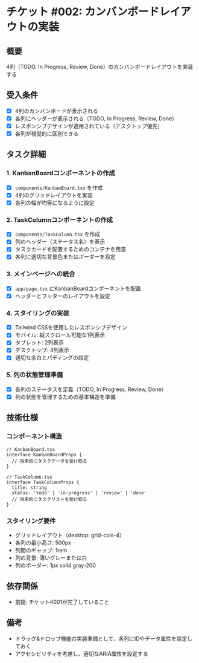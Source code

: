 # チケット #002: カンバンボードレイアウトの実装

## 概要
4列（TODO, In Progress, Review, Done）のカンバンボードレイアウトを実装する

## 受入条件
- [x] 4列のカンバンボードが表示される
- [x] 各列にヘッダーが表示される（TODO, In Progress, Review, Done）
- [x] レスポンシブデザインが適用されている（デスクトップ優先）
- [x] 各列が視覚的に区別できる

## タスク詳細

### 1. KanbanBoardコンポーネントの作成
- [x] `components/KanbanBoard.tsx` を作成
- [x] 4列のグリッドレイアウトを実装
- [x] 各列の幅が均等になるように設定

### 2. TaskColumnコンポーネントの作成
- [x] `components/TaskColumn.tsx` を作成
- [x] 列のヘッダー（ステータス名）を表示
- [x] タスクカードを配置するためのコンテナを用意
- [x] 各列に適切な背景色またはボーダーを設定

### 3. メインページへの統合
- [x] `app/page.tsx` にKanbanBoardコンポーネントを配置
- [x] ヘッダーとフッターのレイアウトを設定

### 4. スタイリングの実装
- [x] Tailwind CSSを使用したレスポンシブデザイン
- [x] モバイル: 縦スクロール可能な1列表示
- [x] タブレット: 2列表示
- [x] デスクトップ: 4列表示
- [x] 適切な余白とパディングの設定

### 5. 列の状態管理準備
- [x] 各列のステータスを定義（TODO, In Progress, Review, Done）
- [x] 列の状態を管理するための基本構造を準備

## 技術仕様

### コンポーネント構造
```tsx
// KanbanBoard.tsx
interface KanbanBoardProps {
  // 将来的にタスクデータを受け取る
}

// TaskColumn.tsx
interface TaskColumnProps {
  title: string
  status: 'todo' | 'in-progress' | 'review' | 'done'
  // 将来的にタスクリストを受け取る
}
```

### スタイリング要件
- グリッドレイアウト（desktop: grid-cols-4）
- 各列の最小高さ: 500px
- 列間のギャップ: 1rem
- 列の背景: 薄いグレーまたは白
- 列のボーダー: 1px solid gray-200

## 依存関係
- 前提: チケット#001が完了していること

## 備考
- ドラッグ&ドロップ機能の実装準備として、各列にIDやデータ属性を設定しておく
- アクセシビリティを考慮し、適切なARIA属性を設定する